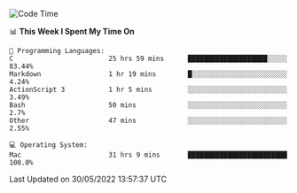 
<!--START_SECTION:waka-->
![Code Time](http://img.shields.io/badge/Code%20Time-0%20secs-blue)

📊 **This Week I Spent My Time On** 

```text
💬 Programming Languages: 
C                        25 hrs 59 mins      ████████████████████░░░░░   83.44% 
Markdown                 1 hr 19 mins        █░░░░░░░░░░░░░░░░░░░░░░░░   4.24% 
ActionScript 3           1 hr 5 mins         ░░░░░░░░░░░░░░░░░░░░░░░░░   3.49% 
Bash                     50 mins             ░░░░░░░░░░░░░░░░░░░░░░░░░   2.7% 
Other                    47 mins             ░░░░░░░░░░░░░░░░░░░░░░░░░   2.55%

💻 Operating System: 
Mac                      31 hrs 9 mins       █████████████████████████   100.0%

```


 Last Updated on 30/05/2022 13:57:37 UTC
<!--END_SECTION:waka-->
